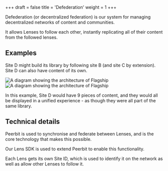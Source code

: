 +++
draft = false
title = 'Defederation'
weight = 1
+++

Defederation (or decentralized federation) is our system for managing decentralized networks of content and communities.

It allows Lenses to follow each other, instantly replicating all of their content from the followed lenses.

## Examples
Site D might build its library by following site B (and site C by extension). Site D can also have content of its own.

<img src="/images/docs/concepts/defederation.webp" class="light-webp" alt="A diagram showing the architecture of Flagship" />
<img src="/images/docs/concepts/defederation-dark.webp" class="dark-webp" alt="A diagram showing the architecture of Flagship" />

In this example, Site D would have 9 pieces of content, and they would all be displayed in a unified experience - as though they were all part of the same library.

## Technical details

Peerbit is used to synchronise and federate between Lenses, and is the core technology that makes this possible.

Our Lens SDK is used to extend Peerbit to enable this functionality.

Each Lens gets its own Site ID, which is used to identify it on the network as well as allow other Lenses to follow it.
